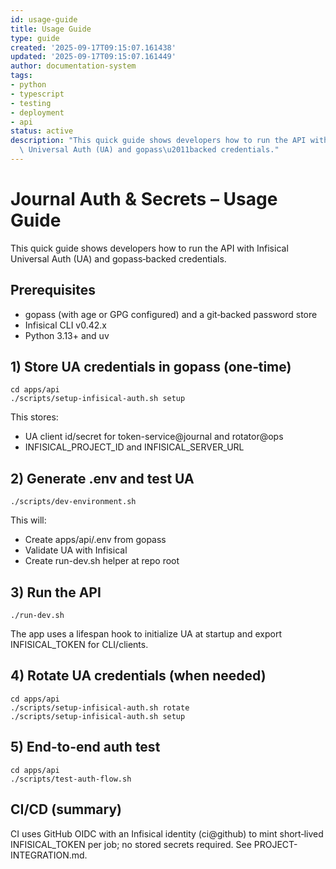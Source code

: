 ```yaml
---
id: usage-guide
title: Usage Guide
type: guide
created: '2025-09-17T09:15:07.161438'
updated: '2025-09-17T09:15:07.161449'
author: documentation-system
tags:
- python
- typescript
- testing
- deployment
- api
status: active
description: "This quick guide shows developers how to run the API with Infisical\
  \ Universal Auth (UA) and gopass\u2011backed credentials."
---
```


# Journal Auth & Secrets – Usage Guide

This quick guide shows developers how to run the API with Infisical Universal Auth (UA) and gopass‑backed credentials.

## Prerequisites

- gopass (with age or GPG configured) and a git‑backed password store
- Infisical CLI v0.42.x
- Python 3.13+ and uv

## 1) Store UA credentials in gopass (one‑time)

```
cd apps/api
./scripts/setup-infisical-auth.sh setup
```

This stores:

- UA client id/secret for token-service@journal and rotator@ops
- INFISICAL_PROJECT_ID and INFISICAL_SERVER_URL

## 2) Generate .env and test UA

```
./scripts/dev-environment.sh
```

This will:

- Create apps/api/.env from gopass
- Validate UA with Infisical
- Create run-dev.sh helper at repo root

## 3) Run the API

```
./run-dev.sh
```

The app uses a lifespan hook to initialize UA at startup and export INFISICAL_TOKEN for CLI/clients.

## 4) Rotate UA credentials (when needed)

```
cd apps/api
./scripts/setup-infisical-auth.sh rotate
./scripts/setup-infisical-auth.sh setup
```

## 5) End-to-end auth test

```
cd apps/api
./scripts/test-auth-flow.sh
```

## CI/CD (summary)

CI uses GitHub OIDC with an Infisical identity (ci@github) to mint short‑lived INFISICAL_TOKEN per job; no stored secrets required. See PROJECT-INTEGRATION.md.

